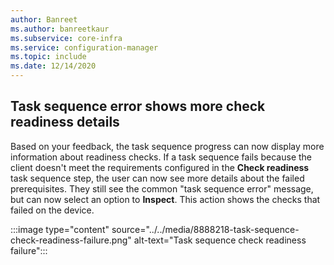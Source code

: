 ```yaml
---
author: Banreet
ms.author: banreetkaur
ms.subservice: core-infra
ms.service: configuration-manager
ms.topic: include
ms.date: 12/14/2020
---
```


## <a name="bkmk_tscheck"></a> Task sequence error shows more check readiness details

<!--8888218-->

Based on your feedback, the task sequence progress can now display more information about readiness checks. If a task sequence fails because the client doesn't meet the requirements configured in the **Check readiness** task sequence step, the user can now see more details about the failed prerequisites. They still see the common "task sequence error" message, but can now select an option to **Inspect**. This action shows the checks that failed on the device.

:::image type="content" source="../../media/8888218-task-sequence-check-readiness-failure.png" alt-text="Task sequence check readiness failure":::
